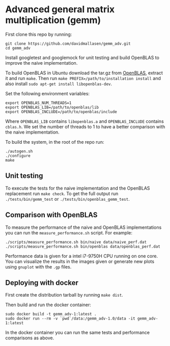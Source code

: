 # Advanced general matrix multiplication (gemm) 

First clone this repo by running:

~~~
git clone https://github.com/davidmallasen/gemm_adv.git
cd gemm_adv
~~~

Install googletest and googlemock for unit testing and build OpenBLAS to improve the naive implementation.

To build OpenBLAS in Ubuntu download the tar.gz from [OpenBLAS](https://www.openblas.net/), extract it and run `make`. Then run `make PREFIX=/path/to/installation install` and also install `sudo apt-get install libopenblas-dev`.

Set the following environment variables:
~~~
export OPENBLAS_NUM_THREADS=1
export OPENBLAS_LIB=/path/to/openblas/lib
export OPENBLAS_INCLUDE=/path/to/openblas/include
~~~
Where `OPENBLAS_LIB` contains `libopenblas.a` and `OPENBLAS_INCLUDE` contains `cblas.h`. We set the number of threads to 1 to have a better comparison with the naive implementation.

To build the system, in the root of the repo run:

~~~
./autogen.sh
./configure
make
~~~

## Unit testing

To execute the tests for the naive implementation and the OpenBLAS replacement run `make check`.
To get the full output run `./tests/bin/gemm_test` or `./tests/bin/openblas_gemm_test`.

## Comparison with OpenBLAS

To measure the performance of the naive and OpenBLAS implementations you can run the `measure_performance.sh` script. For example:

~~~
./scripts/measure_performance.sh bin/naive data/naive_perf.dat
./scripts/measure_performance.sh bin/openblas data/openblas_perf.dat
~~~

Performance data is given for a intel i7-9750H CPU running on one core. You can visualize the results in the images given or generate new plots using `gnuplot` with the `.gp` files.

## Deploying with docker

First create the distribution tarball by running `make dist`.

Then build and run the docker container:
~~~
sudo docker build -t gemm_adv-1:latest .
sudo docker run --rm -v `pwd`/data:/gemm_adv-1.0/data -it gemm_adv-1:latest
~~~

In the docker container you can run the same tests and performance comparisons as above.
